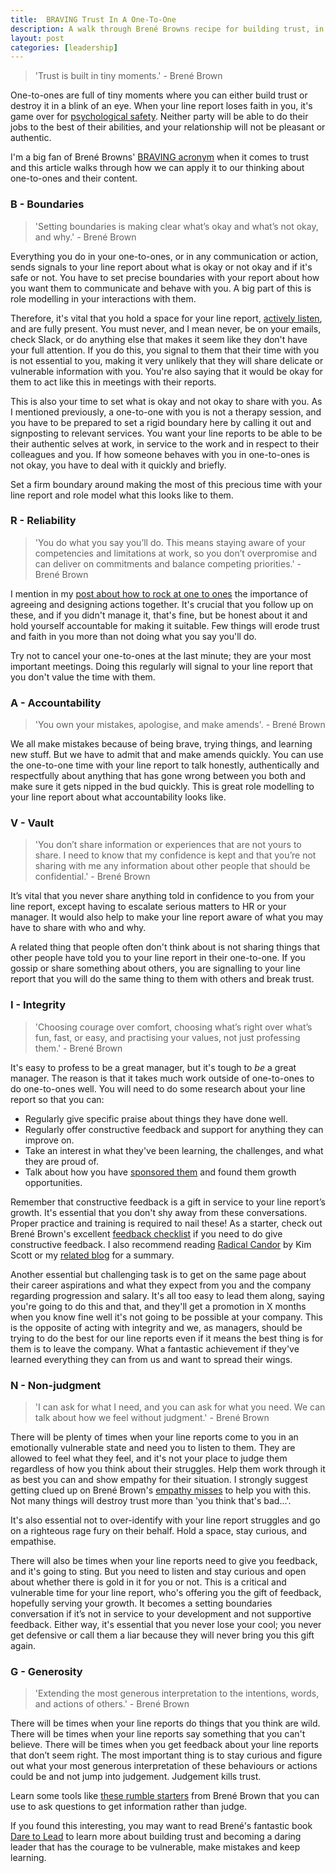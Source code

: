 ```yaml
---
title:  BRAVING Trust In A One-To-One
description: A walk through Brené Browns recipe for building trust, in the context of one-to-ones.
layout: post
categories: [leadership]
---
```


> 'Trust is built in tiny moments.' - Brené Brown

One-to-ones are full of tiny moments where you can either build trust or destroy it in a blink of an eye.  When your line report loses faith in you, it's game over for [psychological safety](https://blackwells.co.uk/bookshop/product/9781119477242). Neither party will be able to do their jobs to the best of their abilities, and your relationship will not be pleasant or authentic.

I'm a big fan of Brené Browns' [BRAVING acronym](https://brenebrown.com/resources/the-braving-inventory/) when it comes to trust and this article walks through how we can apply it to our thinking about one-to-ones and their content.

### B - Boundaries
> 'Setting boundaries is making clear what’s okay and what’s not okay, and why.' - Brené Brown

Everything you do in your one-to-ones, or in any communication or action, sends signals to your line report about what is okay or not okay and if it's safe or not. You have to set precise boundaries with your report about how you want them to communicate and behave with you. A big part of this is role modelling in your interactions with them.

Therefore, it's vital that you hold a space for your line report, [actively listen](https://www.verywellmind.com/what-is-active-listening-3024343), and are fully present. You must never, and I mean never, be on your emails, check Slack, or do anything else that makes it seem like they don't have your full attention. If you do this, you signal to them that their time with you is not essential to you, making it very unlikely that they will share delicate or vulnerable information with you. You're also saying that it would be okay for them to act like this in meetings with their reports.

This is also your time to set what is okay and not okay to share with you. As I mentioned previously, a one-to-one with you is not a therapy session, and you have to be prepared to set a rigid boundary here by calling it out and signposting to relevant services. You want your line reports to be able to be their authentic selves at work, in service to the work and in respect to their colleagues and you. If how someone behaves with you in one-to-ones is not okay, you have to deal with it quickly and briefly.

Set a firm boundary around making the most of this precious time with your line report and role model what this looks like to them.

### R - Reliability
> 'You do what you say you’ll do. This means staying aware of your competencies and limitations at work, so you don’t overpromise and can deliver on commitments and balance competing priorities.' - Brené Brown

I mention in my [post about how to rock at one to ones](https://outragedpinkracoon.com/2022/06/07/how-to-rock-at-one-to-ones.md.html) the importance of agreeing and designing actions together. It's crucial that you follow up on these, and if you didn't manage it, that's fine, but be honest about it and hold yourself accountable for making it suitable. Few things will erode trust and faith in you more than not doing what you say you'll do.

Try not to cancel your one-to-ones at the last minute; they are your most important meetings. Doing this regularly will signal to your line report that you don't value the time with them.

### A - Accountability
> 'You own your mistakes, apologise, and make amends'. - Brené Brown

We all make mistakes because of being brave, trying things, and learning new stuff. But we have to admit that and make amends quickly. You can use the one-to-one time with your line report to talk honestly, authentically and respectfully about anything that has gone wrong between you both and make sure it gets nipped in the bud quickly. This is great role modelling to your line report about what accountability looks like.

### V - Vault
> 'You don’t share information or experiences that are not yours to share. I need to know that my confidence is kept and that you’re not sharing with me any information about other people that should be confidential.' - Brené Brown

It’s vital that you never share anything told in confidence to you from your line report, except having to escalate serious matters to HR or your manager. It would also help to make your line report aware of what you may have to share with who and why.

A related thing that people often don't think about is not sharing things that other people have told you to your line report in their one-to-one. If you gossip or share something about others, you are signalling to your line report that you will do the same thing to them with others and break trust.

### I - Integrity
> 'Choosing courage over comfort, choosing what’s right over what’s fun, fast, or easy, and practising your values, not just professing them.' - Brené Brown

It's easy to profess to be a great manager, but it's tough to _be_ a great manager. The reason is that it takes much work outside of one-to-ones to do one-to-ones well. You will need to do some research about your line report so that you can:

* Regularly give specific praise about things they have done well.
* Regularly offer constructive feedback and support for anything they can improve on.
* Take an interest in what they've been learning, the challenges, and what they are proud of.
* Talk about how you have [sponsored them](https://betterallies.medium.com/5-things-allies-can-do-to-sponsor-coworkers-from-underrepresented-groups-266cd512e289) and found them growth opportunities.

Remember that constructive feedback is a gift in service to your line report’s growth. It's essential that you don't shy away from these conversations. Proper practice and training is required to nail these! As a starter, check out Brené Brown's excellent [feedback checklist](https://daretolead.brenebrown.com/wp-content/uploads/2021/09/DaringFeedback-EngagedFeedbackChecklist11.pdf) if you need to do give constructive feedback. I also recommend reading [Radical Candor](https://www.wob.com/en-gb/books/kim-scott/radical-candor/9781529038347) by Kim Scott or my [related blog](https://outragedpinkracoon.com/2018/03/18/radically-candid-programming.html) for a summary.

Another essential but challenging task is to get on the same page about their career aspirations and what they expect from you and the company regarding progression and salary. It's all too easy to lead them along, saying you're going to do this and that, and they'll get a promotion in X months when you know fine well it's not going to be possible at your company. This is the opposite of acting with integrity and we, as managers, should be trying to do the best for our line reports even if it means the best thing is for them is to leave the company. What a fantastic achievement if they've learned everything they can from us and want to spread their wings.

### N - Non-judgment
> 'I can ask for what I need, and you can ask for what you need. We can talk about how we feel without judgment.' - Brené Brown

There will be plenty of times when your line reports come to you in an emotionally vulnerable state and need you to listen to them. They are allowed to feel what they feel, and it's not your place to judge them regardless of how you think about their struggles. Help them work through it as best you can and show empathy for their situation. I strongly suggest getting clued up on Brené Brown's [empathy misses](https://medium.com/the-ascent/bren%C3%A9-browns-6-empathy-misses-why-they-re-important-54540d5a4f36) to help you with this. Not many things will destroy trust more than 'you think that's bad...'.

It's also essential not to over-identify with your line report struggles and go on a righteous rage fury on their behalf. Hold a space, stay curious, and empathise.

There will also be times when your line reports need to give you feedback, and it's going to sting. But you need to listen and stay curious and open about whether there is gold in it for you or not. This is a critical and vulnerable time for your line report, who's offering you the gift of feedback, hopefully serving your growth. It becomes a setting boundaries conversation if it’s not in service to your development and not supportive feedback. Either way, it's essential that you never lose your cool; you never get defensive or call them a liar because they will never bring you this gift again.

### G - Generosity
> 'Extending the most generous interpretation to the intentions, words, and actions of others.' - Brené Brown

There will be times when your line reports do things that you think are wild. There will be times when your line reports say something that you can't believe. There will be times when you get feedback about your line reports that don’t seem right. The most important thing is to stay curious and figure out what your most generous interpretation of these behaviours or actions could be and not jump into judgement. Judgement kills trust.

Learn some tools like [these rumble starters](https://brenebrown.com/art/feedback-toolbox-rumble-language/) from Brené Brown that you can use to ask questions to get information rather than judge.

If you found this interesting, you may want to read Brené's fantastic book [Dare to Lead](https://www.wob.com/en-gb/books/brene-brown/dare-to-lead/9781785042140) to learn more about building trust and becoming a daring leader that has the courage to be vulnerable, make mistakes and keep learning.
